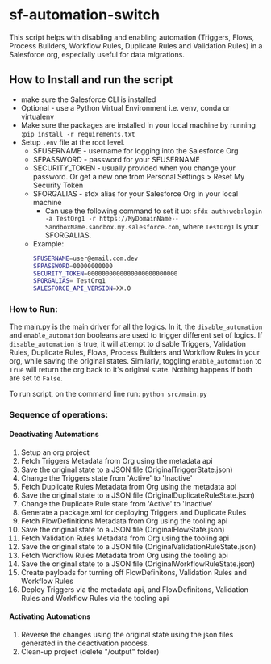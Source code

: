 # sf-automation-switch

This script helps with disabling and enabling automation (Triggers, Flows, Process Builders, Workflow Rules, Duplicate Rules and Validation Rules) in a Salesforce org, especially useful for data migrations.

## ****How to Install and run the script****
- make sure the Salesforce CLI is installed
- Optional - use a Python Virtual Environment i.e. venv, conda or virtualenv
- Make sure the packages are installed in your local machine by running :`pip install -r requirements.txt`
- Setup `.env` file at the root level. 
    - SFUSERNAME - username for logging into the Salesforce Org
    - SFPASSWORD - password for your SFUSERNAME
    - SECURITY_TOKEN -  usually provided when you change your password. Or get a new one from Personal Settings > Reset My Security Token
    - SFORGALIAS - sfdx alias for your Salesforce Org in your local machine
        - Can use the following command to set it up: `sfdx auth:web:login -a TestOrg1 -r https://MyDomainName--SandboxName.sandbox.my.salesforce.com`, where `TestOrg1` is your SFORGALIAS.
    - Example:
        ```bash
        SFUSERNAME=user@email.com.dev
        SFPASSWORD=00000000000
        SECURITY_TOKEN=0000000000000000000000000
        SFORGALIAS= TestOrg1
        SALESFORCE_API_VERSION=XX.0
        ```
### How to Run:
The main.py is the main driver for all the logics. In it, the `disable_automation` and `enable_automation` booleans are used to trigger different set of logics. If `disable_automation` is true, it will attempt to disable Triggers, Validation Rules, Duplicate Rules, Flows, Process Builders and Workflow Rules in your org, while saving the original states. Similarly, toggling `enable_automation` to `True` will return the org back to it's original state. Nothing happens if both are set to `False`.

To run script, on the command line run: `python src/main.py`

### Sequence of operations:
#### Deactivating Automations
1. Setup an org project
2. Fetch Triggers Metadata from Org using the metadata api
3. Save the original state to a JSON file (OriginalTriggerState.json)
4. Change the Triggers state from 'Active' to 'Inactive'
5. Fetch Duplicate Rules Metadata from Org using the metadata api
6. Save the original state to a JSON file (OriginalDuplicateRuleState.json)
7. Change the Duplicate Rule state from 'Active' to 'Inactive'
8. Generate a package.xml for deploying Triggers and Duplicate Rules
9. Fetch FlowDefinitions Metadata from Org using the tooling api
10. Save the original state to a JSON file (OriginalFlowState.json)
11. Fetch Validation Rules Metadata from Org using the tooling api
12. Save the original state to a JSON file (OriginalValidationRuleState.json)
13. Fetch Workflow Rules Metadata from Org using the tooling api
14. Save the original state to a JSON file (OriginalWorkflowRuleState.json)
15. Create payloads for turning off FlowDefinitons, Validation Rules and Workflow Rules
16. Deploy Triggers via the metadata api, and FlowDefinitons, Validation Rules and Workflow Rules via the tooling api

#### Activating Automations
1. Reverse the changes using the original state using the json files generated in the deactivation process.
2. Clean-up project (delete "/output" folder)
